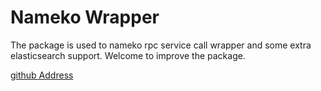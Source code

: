 # Nameko Wrapper

The package is used to nameko rpc service call wrapper and some extra elasticsearch support. Welcome to improve the package.

[github Address](https://github.com/li1234yun/nameko-wrapper)